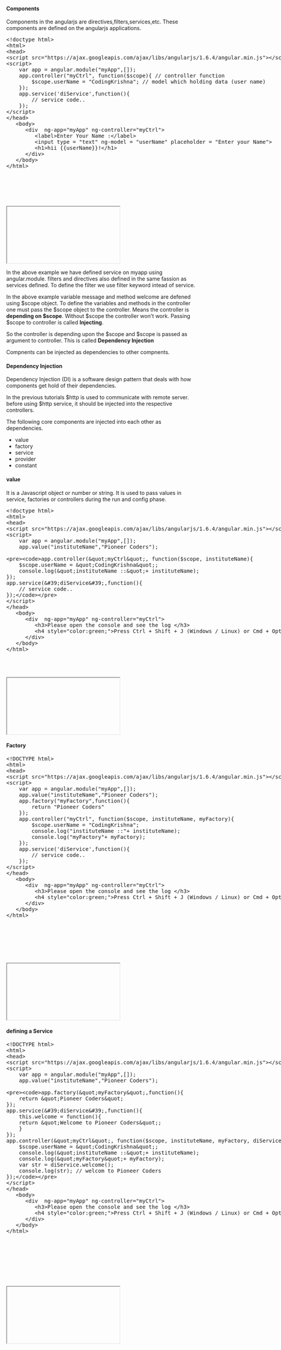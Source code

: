 
<h4>Components</h4>
<p>Components in the angularjs are directives,filters,services,etc. These components are defined on the angularjs applications.</p>

<section>  
<div ui-ace ="{useWrapMode: 'true', showGutter : 'true', theme:'monokai', mode: 'html', previewId:'preview',
	onLoad: htmlcssjsContentOnLoaded,
	rendererOptions: { fontSize: 16 },
	advanced: { highlightActiveLine: true}
}" style="min-height:450px;"><xmp><!doctype html>
<html>
<head>
<script src="https://ajax.googleapis.com/ajax/libs/angularjs/1.6.4/angular.min.js"></script>
<script> 
	var app = angular.module("myApp",[]);
	app.controller("myCtrl", function($scope){ // controller function
		$scope.userName = "CodingKrishna"; // model which holding data (user name)
	});
	app.service('diService',function(){
		// service code.. 
	});
</script>
</head>
   <body> 
      <div  ng-app="myApp" ng-controller="myCtrl">
         <label>Enter Your Name :</label>
         <input type = "text" ng-model = "userName" placeholder = "Enter your Name"> 
         <h1>hii {{userName}}!</h1>
      </div>
   </body>
</html></xmp>
</div>
<div>
	<iframe id="preview"></iframe>
</div>
</section>

<p>In the above example we have defined service on myapp using angular.module. filters and directives also defined in the same fassion as services defined. To define the filter we use filter keyword intead of service.</p>
<p>In the above example variable message and method welcome are defened using $scope object. To define the variables and methods in the controller one must pass the $scope object to the controller. Means the controller is <b>depending on $scope</b>. Without $scope the controller won't work. Passing $scope to controller is called <b>Injecting</b>.</p>
<p>So the controller is depending upon the $scope and $scope is passed as argument to controller. This is called <b>Dependency Injection</b></p>
<p>Compnents can be injected as dependencies to other compnents.</p>
<h4>Dependency Injection</h4>
<p>Dependency Injection (DI) is a software design pattern that deals with how components get hold of their dependencies.</p>
<p>In the previous tutorials $http is used to communicate with remote server. before using $http service, it should be injected into the respective controllers.</p>
<p>The following core components are injected into each other as dependencies.</p>
	<ul>
		<li>value</li>
		<li>factory</li>
		<li>service</li>
		<li>provider</li>
		<li>constant</li>
	</ul>
	
<h4>value</h4>
<p>It is a Javascript object or number or string. It is used to pass values in service, factories or controllers during the run and config phase.</p>

<section>  
<div ui-ace ="{useWrapMode: 'true', showGutter : 'true', theme:'monokai', mode: 'html', previewId:'preview1',
	onLoad: htmlcssjsContentOnLoaded,
	rendererOptions: { fontSize: 16 },
	advanced: { highlightActiveLine: true}
}" style="min-height:450px;"><xmp><!doctype html>
<html>
<head>
<script src="https://ajax.googleapis.com/ajax/libs/angularjs/1.6.4/angular.min.js"></script>
<script> 
	var app = angular.module("myApp",[]);
	app.value("instituteName","Pioneer Coders");
	
	app.controller("myCtrl", function($scope, instituteName){
		$scope.userName = "CodingKrishna";
		console.log("instituteName ::"+ instituteName);
	});
	app.service('diService',function(){
		// service code.. 
	});
</script>
</head>
   <body> 
      <div  ng-app="myApp" ng-controller="myCtrl">
         <h3>Please open the console and see the log </h3>
		 <h4 style="color:green;">Press Ctrl + Shift + J (Windows / Linux) or Cmd + Opt + J (Mac) to open console. </h4>
      </div>
   </body>
</html></xmp>
</div>
<div>
	<iframe id="preview1"></iframe>
</div>
</section>


<h4>Factory</h4>
<section>  
<div ui-ace ="{useWrapMode: 'true', showGutter : 'true', theme:'monokai', mode: 'html', previewId:'preview2',
	onLoad: htmlcssjsContentOnLoaded,
	rendererOptions: { fontSize: 16 },
	advanced: { highlightActiveLine: true}
}" style="min-height:550px;"><xmp><!DOCTYPE html>
<html>
<head>
<script src="https://ajax.googleapis.com/ajax/libs/angularjs/1.6.4/angular.min.js"></script>
<script> 
	var app = angular.module("myApp",[]);
	app.value("instituteName","Pioneer Coders");
	app.factory("myFactory",function(){
		return "Pioneer Coders"
	});
	app.controller("myCtrl", function($scope, instituteName, myFactory){
		$scope.userName = "CodingKrishna";
		console.log("instituteName ::"+ instituteName);
		console.log("myFactory"+ myFactory);
	});
	app.service('diService',function(){
		// service code.. 
	});
</script>
</head>
   <body> 
      <div  ng-app="myApp" ng-controller="myCtrl">
         <h3>Please open the console and see the log </h3>
		 <h4 style="color:green;">Press Ctrl + Shift + J (Windows / Linux) or Cmd + Opt + J (Mac) to open console. </h4>
      </div>
   </body>
</html></xmp>
</div>
<div>
	<iframe id="preview2"></iframe>
</div>
</section>

<h4>defining a Service</h4>

<section>  
<div ui-ace ="{useWrapMode: 'true', showGutter : 'true', theme:'monokai', mode: 'html', previewId:'preview3',
	onLoad: htmlcssjsContentOnLoaded,
	rendererOptions: { fontSize: 16 },
	advanced: { highlightActiveLine: true}
}" style="min-height:650px;"><xmp><!DOCTYPE html>
<html>
<head>
<script src="https://ajax.googleapis.com/ajax/libs/angularjs/1.6.4/angular.min.js"></script>
<script> 
	var app = angular.module("myApp",[]);
	app.value("instituteName","Pioneer Coders");
	
	app.factory("myFactory",function(){
		return "Pioneer Coders"
	});
	app.service('diService',function(){
		this.welcome = function(){
		return "Welcome to Pioneer Coders";
		}
	});
	app.controller("myCtrl", function($scope, instituteName, myFactory, diService){
		$scope.userName = "CodingKrishna";
		console.log("instituteName ::"+ instituteName);
		console.log("myFactory"+ myFactory);
		var str = diService.welcome();
		console.log(str); // welcom to Pioneer Coders
	});
</script>
</head>
   <body> 
      <div  ng-app="myApp" ng-controller="myCtrl">
         <h3>Please open the console and see the log </h3>
		 <h4 style="color:green;">Press Ctrl + Shift + J (Windows / Linux) or Cmd + Opt + J (Mac) to open console. </h4>
      </div>
   </body>
</html></xmp>
</div>
<div>
	<iframe id="preview3"></iframe>
</div>
</section>
